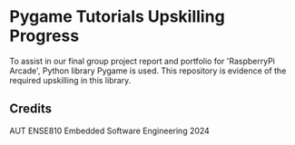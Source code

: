 # Pygame Tutorials Upskilling Progress
To assist in our final group project report and portfolio for 'RaspberryPi Arcade', Python library Pygame is used. This repository is evidence of the required upskilling in this library.

## Credits
AUT ENSE810 Embedded Software Engineering 2024

